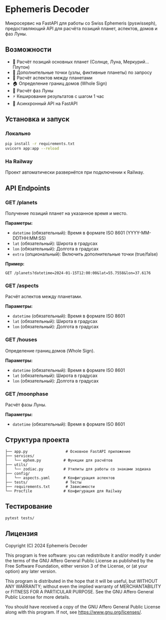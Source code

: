 # Ephemeris Decoder

Микросервис на FastAPI для работы со Swiss Ephemeris (pyswisseph), предоставляющий API для расчёта позиций планет, аспектов, домов и фаз Луны.

## Возможности

- 🌟 Расчёт позиций основных планет (Солнце, Луна, Меркурий... Плутон)
- 🔮 Дополнительные точки (узлы, фиктивные планеты) по запросу
- 📐 Расчёт аспектов между планетами
- 🏠 Определение границ домов (Whole Sign)
- 🌙 Расчёт фаз Луны
- ⚡ Кеширование результатов с шагом 1 час
- 🚀 Асинхронный API на FastAPI

## Установка и запуск

### Локально

```bash
pip install -r requirements.txt
uvicorn app:app --reload
```

### На Railway

Проект автоматически развернётся при подключении к Railway.

## API Endpoints

### GET /planets
Получение позиций планет на указанное время и место.

**Параметры:**
- `datetime` (обязательный): Время в формате ISO 8601 (YYYY-MM-DDTHH:MM:SS)
- `lat` (обязательный): Широта в градусах
- `lon` (обязательный): Долгота в градусах
- `extra` (опциональный): Включить дополнительные точки (true/false)

**Пример:**
```
GET /planets?datetime=2024-01-15T12:00:00&lat=55.7558&lon=37.6176
```

### GET /aspects
Расчёт аспектов между планетами.

**Параметры:**
- `datetime` (обязательный): Время в формате ISO 8601
- `lat` (обязательный): Широта в градусах
- `lon` (обязательный): Долгота в градусах

### GET /houses
Определение границ домов (Whole Sign).

**Параметры:**
- `datetime` (обязательный): Время в формате ISO 8601
- `lat` (обязательный): Широта в градусах
- `lon` (обязательный): Долгота в градусах

### GET /moonphase
Расчёт фазы Луны.

**Параметры:**
- `datetime` (обязательный): Время в формате ISO 8601

## Структура проекта

```
├── app.py                 # Основное FastAPI приложение
├── services/
│   └── ephem.py          # Функции для расчётов
├── utils/
│   └── zodiac.py         # Утилиты для работы со знаками зодиака
├── config/
│   └── aspects.yaml      # Конфигурация аспектов
├── tests/                 # Тесты
├── requirements.txt       # Зависимости
└── Procfile              # Конфигурация для Railway
```

## Тестирование

```bash
pytest tests/
```

## Лицензия

Copyright (C) 2024 Ephemeris Decoder

This program is free software: you can redistribute it and/or modify
it under the terms of the GNU Affero General Public License as published by
the Free Software Foundation, either version 3 of the License, or
(at your option) any later version.

This program is distributed in the hope that it will be useful,
but WITHOUT ANY WARRANTY; without even the implied warranty of
MERCHANTABILITY or FITNESS FOR A PARTICULAR PURPOSE.  See the
GNU Affero General Public License for more details.

You should have received a copy of the GNU Affero General Public License
along with this program.  If not, see <https://www.gnu.org/licenses/>.


